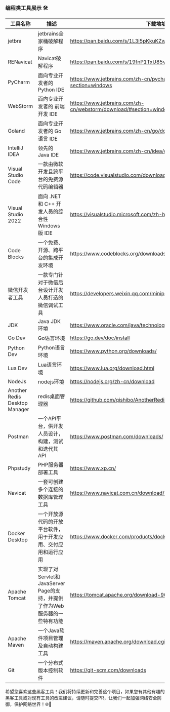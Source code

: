### 编程类工具展示 🛠️

| 工具名称                          | 描述                                                 | 下载地址                                               |
|-------------------------------|----------------------------------------------------|----------------------------------------------------|
| jetbra                        | jetbrains全家桶破解程序                                   |https://pan.baidu.com/s/1L3i5pKkuKZwEKRHX5AaotQ?pwd=jdc6|
| RENavicat                     | Navicat破解程序                                        |https://pan.baidu.com/s/19fnP1TxU85v2WB25FmN0kg?pwd=bfzu|
| PyCharm                       | 面向专业开发者的 Python IDE                                | https://www.jetbrains.com/zh-cn/pycharm/download/?section=windows                       |
| WebStorm                      | 面向专业开发者的 前端开发 IDE                                  |https://www.jetbrains.com/zh-cn/webstorm/download/#section=windows|
| Goland                        | 面向专业开发者的 Go语言 IDE                                  |https://www.jetbrains.com/zh-cn/go/download/#section=windows|
| IntelliJ IDEA                 | 领先的 Java IDE                                       |https://www.jetbrains.com/zh-cn/idea/download/?section=windows|
| Visual Studio Code            | 一款由微软开发且跨平台的免费源代码编辑器                               |https://code.visualstudio.com/download|
| Visual Studio 2022            | 面向 .NET 和 C++ 开发人员的综合性 Windows 版 IDE               |https://visualstudio.microsoft.com/zh-hans/downloads/|
| Code Blocks                   | 一个免费、开源、跨平台的集成开发环境                                 |https://www.codeblocks.org/downloads/|
| 微信开发者工具                       | 一款专门针对于微信后台设计开发人员打造的微信调试工具                         |https://developers.weixin.qq.com/miniprogram/dev/devtools/stable.html|
| JDK                           | Java JDK环境                                         |https://www.oracle.com/java/technologies/java-se-glance.html|
| Go Dev                        | Go语言环境                                             |https://go.dev/doc/install|
| Python Dev                    | Python语言环境                                         |https://www.python.org/downloads/|
| Lua Dev                       | Lua语言环境                                            |https://www.lua.org/download.html|
| NodeJs                        | nodejs环境                                           |https://nodejs.org/zh-cn/download|
| Another Redis Desktop Manager | redis桌面管理器                                         |https://github.com/qishibo/AnotherRedisDesktopManager/releases|
| Postman                       | 一个API平台，供开发人员设计，构建，测试和迭代其API                       |https://www.postman.com/downloads/|
| Phpstudy                      | PHP服务器部署工具                                         |https://www.xp.cn/|
| Navicat                       | 一套可创建多个连接的数据库管理工具                                  |https://www.navicat.com.cn/download/navicat-premium|
| Docker Desktop                | 一个开放源代码的开放平台软件，用于开发应用、交付应用和运行应用                    |https://www.docker.com/products/docker-desktop/|
|Apache Tomcat| 实现了对Servlet和JavaServer Page的支持，并提供了作为Web服务器的一些特有功能 |https://tomcat.apache.org/download-90.cgi|
|Apache Maven| 一个Java软件项目管理及自动构建工具                                |https://maven.apache.org/download.cgi|
|Git|一个分布式版本控制软件|https://git-scm.com/downloads|

希望您喜欢这些黑客工具！我们将持续更新和完善这个项目，如果您有其他有趣的黑客工具或对现有工具的改进建议，请随时提交PR，让我们一起加强网络安全防御，保护网络世界！🌐💪
